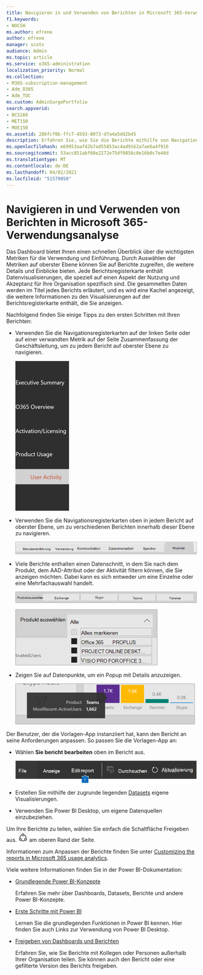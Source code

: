 ```yaml
---
title: Navigieren in und Verwenden von Berichten in Microsoft 365-Verwendungsanalyse
f1.keywords:
- NOCSH
ms.author: efrene
author: efrene
manager: scotv
audience: Admin
ms.topic: article
ms.service: o365-administration
localization_priority: Normal
ms.collection:
- M365-subscription-management
- Adm_O365
- Adm_TOC
ms.custom: AdminSurgePortfolio
search.appverid:
- BCS160
- MET150
- MOE150
ms.assetid: 286fcf0b-ffc7-4593-8073-d7a4a5dd2b45
description: Erfahren Sie, wie Sie die Berichte mithilfe von Navigationsregisterkarten und -filtern anzeigen.
ms.openlocfilehash: e69953aaf42b7ad55853ac4ad9162a7ae6a4f916
ms.sourcegitcommit: 53acc851abf68e2272e75df0856c0e16b0c7e48d
ms.translationtype: MT
ms.contentlocale: de-DE
ms.lasthandoff: 04/02/2021
ms.locfileid: "51579050"
---
```

# <a name="navigate-and-utilize-the-reports-in-microsoft-365-usage-analytics"></a>Navigieren in und Verwenden von Berichten in Microsoft 365-Verwendungsanalyse

Das Dashboard bietet Ihnen einen schnellen Überblick über die wichtigsten Metriken für die Verwendung und Einführung. Durch Auswählen der Metriken auf oberster Ebene können Sie auf Berichte zugreifen, die weitere Details und Einblicke bieten. Jede Berichtsregisterkarte enthält Datenvisualisierungen, die speziell auf einen Aspekt der Nutzung und Akzeptanz für Ihre Organisation spezifisch sind. Die gesammelten Daten werden im Titel jedes Berichts erläutert, und es wird eine Kachel angezeigt, die weitere Informationen zu den Visualisierungen auf der Berichtsregisterkarte enthält, die Sie anzeigen.

Nachfolgend finden Sie einige Tipps zu den ersten Schritten mit Ihren Berichten:

- Verwenden Sie die Navigationsregisterkarten auf der linken  Seite oder auf einer verwandten Metrik auf der Seite Zusammenfassung der Geschäftsleitung, um zu jedem Bericht auf oberster Ebene zu navigieren.

    ![Zeigt die Navigationsregisterkarten auf der linken Seite an](../../media/navigate-usage-analytics1.png)

- Verwenden Sie die Navigationsregisterkarten oben in jedem Bericht auf oberster Ebene, um zu verschiedenen Berichten innerhalb dieser Ebene zu navigieren.

    ![Zeigt die Navigationsregisterkarten am Anfang jedes Berichts an.](../../media/navigate-usage-analytics2.png)

- Viele Berichte enthalten einen Datenschnitt, in dem Sie nach dem Produkt, dem AAD-Attribut oder der Aktivität filtern können, die Sie anzeigen möchten. Dabei kann es sich entweder um eine Einzelne oder eine Mehrfachauswahl handelt.

    ![Zeigt einen Datenschnitt an](../../media/navigate-usage-analytics3.png)

    ![Zeigt einen Datenschnitt an](../../media/navigate-usage-analytics4.png)


- Zeigen Sie auf Datenpunkte, um ein Popup mit Details anzuzeigen.

    ![Zeigt ein Hoverbeispiel an](../../media/navigate-usage-analytics6.png)

Der Benutzer, der die Vorlagen-App instanziiert hat, kann den Bericht an seine Anforderungen anpassen. So passen Sie die Vorlagen-App an:

- Wählen **Sie bericht bearbeiten** oben im Bericht aus.

    ![Zeigt den Bericht "Bearbeiten" an](../../media/navigate-usage-analytics7.png)


- Erstellen Sie mithilfe der zugrunde liegenden [Datasets](usage-analytics-data-model.md) eigene Visualisierungen.

- Verwenden Sie Power BI Desktop, um eigene Datenquellen einzubeziehen.

Um Ihre Berichte zu teilen, wählen Sie einfach die Schaltfläche Freigeben aus. ![Power BI Share icon](../../media/dbb0569d-2013-4f9d-ab9d-d01b09631b92.png) am oberen Rand der Seite.

Informationen zum Anpassen der Berichte finden Sie unter [Customizing the reports in Microsoft 365 usage analytics](customize-reports.md).

Viele weitere Informationen finden Sie in der Power BI-Dokumentation:

- [Grundlegende Power BI-Konzepte](/power-bi/service-basic-concepts)

    Erfahren Sie mehr über Dashboards, Datasets, Berichte und andere Power BI-Konzepte.

- [Erste Schritte mit Power BI](/power-bi/service-get-started?wt.mc_id=O365_Reports_PBI_contentpack)

    Lernen Sie die grundlegenden Funktionen in Power BI kennen. Hier finden Sie auch Links zur Verwendung von Power BI Desktop.

- [Freigeben von Dashboards und Berichten](/power-bi/service-share-dashboards)

    Erfahren Sie, wie Sie Berichte mit Kollegen oder Personen außerhalb Ihrer Organisation teilen. Sie können auch den Bericht oder eine gefilterte Version des Berichts freigeben.
